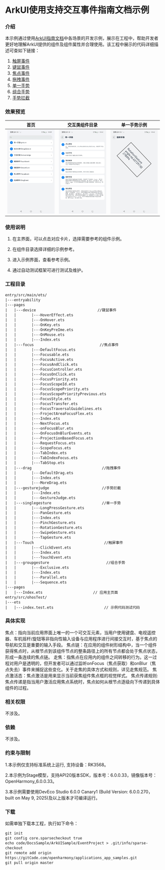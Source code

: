 # ArkUI使用支持交互事件指南文档示例

### 介绍

本示例通过使用[ArkUI指南文档](https://gitCode.com/openharmony/docs/tree/master/zh-cn/application-dev/ui)中各场景的开发示例，展示在工程中，帮助开发者更好地理解ArkUI提供的组件及组件属性并合理使用。该工程中展示的代码详细描述可查如下链接：

1. [触屏事件](https://gitCode.com/openharmony/docs/blob/OpenHarmony-5.0.1-Release/zh-cn/application-dev/ui/arkts-common-events-touch-screen-event.md)
2. [键鼠事件](https://gitCode.com/openharmony/docs/blob/OpenHarmony-5.0.1-Release/zh-cn/application-dev/ui/arkts-common-events-device-input-event.md)
3. [焦点事件](https://gitCode.com/openharmony/docs/blob/OpenHarmony-5.0.1-Release/zh-cn/application-dev/ui/arkts-common-events-focus-event.md)
4. [拖拽事件](https://gitCode.com/openharmony/docs/blob/OpenHarmony-5.0.1-Release/zh-cn/application-dev/ui/arkts-common-events-drag-event.md)
5. [单一手势](https://gitCode.com/openharmony/docs/blob/OpenHarmony-5.0.1-Release/zh-cn/application-dev/ui/arkts-gesture-events-single-gesture.md)
6. [组合手势](https://gitCode.com/openharmony/docs/blob/OpenHarmony-5.0.1-Release/zh-cn/application-dev/ui/arkts-gesture-events-combined-gestures.md)
7. [手势拦截](https://gitCode.com/openharmony/docs/blob/OpenHarmony-5.0.1-Release/zh-cn/application-dev/ui/arkts-gesture-events-gesture-judge.md)
### 效果预览

| 首页                                 | 交互类组件目录                            | 单一手势示例                             |
|------------------------------------|------------------------------------|------------------------------------|
| ![](screenshots/device/image1.png) | ![](screenshots/device/image2.png) | ![](screenshots/device/image3.png) |

### 使用说明

1. 在主界面，可以点击对应卡片，选择需要参考的组件示例。

2. 在组件目录选择详细的示例参考。

3. 进入示例界面，查看参考示例。

4. 通过自动测试框架可进行测试及维护。

### 工程目录
```
entry/src/main/ets/
|---entryability
|---pages
|   |---device                            //键鼠事件     
|   |       |---HoverEffect.ets
|   |       |---OnHover.ets
|   |       |---OnKey.ets
|   |       |---OnKeyPreIme.ets
|   |       |---OnMouse.ets
|   |       |---Index.ets
|   |---focus                              //焦点事件
|   |       |---DefaultFocus.ets
|   |       |---Focusable.ets
|   |       |---FocusActive.ets
|   |       |---FocusAndClick.ets
|   |       |---FocusController.ets
|   |       |---FocusOnClick.ets
|   |       |---FocusPriority.ets
|   |       |---FocusScopeId.ets
|   |       |---FocusScopePriority.ets
|   |       |---FocusScopePriorityPrevious.ets
|   |       |---FocusStyle.ets
|   |       |---FocusTransfer.ets
|   |       |---FocusTraversalGuidelines.ets
|   |       |---FrojectAreaFocusFlex.ets
|   |       |---Index.ets
|   |       |---NextFocus.ets
|   |       |---onFocusBlur.ets
|   |       |---OnFocusOnBlurEvents.ets
|   |       |---ProjectionBasedFocus.ets
|   |       |---RequestFocus.ets
|   |       |---ScopeFocus.ets
|   |       |---TabIndex.ets
|   |       |---TabIndexFocus.ets
|   |       |---TabStop.ets
|   |---drag                                //拖拽事件
|   |       |---DefaultDrag.ets
|   |       |---Index.ets
|   |       |---MoreDrag.ets
|   |---gesturejudge                        //手势拦截
|   |       |---Index.ets  
|   |       |---GestureJudge.ets
|   |---singlegesture                       //单一手势
|   |       |---LongPressGesture.ets
|   |       |---PanGesture.ets
|   |       |---Index.ets
|   |       |---PinchGesture.ets
|   |       |---RotationGesture.ets
|   |       |---SwipeGesture.ets
|   |       |---TapGesture.ets
|   |---Touch                                //触屏事件
|   |       |---ClickEvent.ets
|   |       |---Index.ets
|   |       |---TouchEvent.ets    
|   |---groupgesture                          //组合手势
|   |       |---Exclusive.ets
|   |       |---Index.ets
|   |       |---Parallel.ets
|   |       |---Sequence.ets                    
|---pages
|   |---Index.ets                       // 应用主页面
entry/src/ohosTest/
|---ets
|   |---index.test.ets                       // 示例代码测试代码
```

### 具体实现
焦点：指向当前应用界面上唯一的一个可交互元素，当用户使用键盘、电视遥控器、车机摇杆/旋钮等非指向性输入设备与应用程序进行间接交互时，基于焦点的导航和交互是重要的输入手段。
焦点链：在应用的组件树形结构中，当一个组件获得焦点时，从根节点到该组件节点的整条路径上的所有节点都会处于焦点状态，形成一条连续的焦点链。
走焦：指焦点在应用内的组件之间转移的行为。这一过程对用户是透明的，但开发者可以通过监听onFocus（焦点获取）和onBlur（焦点失去）事件来捕捉这些变化。关于走焦的具体方式和规则，详见走焦规范。
焦点激活态：焦点激活是用来显示当前获焦组件焦点框的视觉样式。
焦点传递规则:焦点传递是指当用户激活应用焦点系统时，焦点如何从根节点逐级向下传递到具体组件的过程。
### 相关权限

不涉及。

### 依赖

不涉及。

### 约束与限制

1.本示例仅支持标准系统上运行, 支持设备：RK3568。

2.本示例为Stage模型，支持API20版本SDK，版本号：6.0.0.33，镜像版本号：OpenHarmony_6.0.0.33。

3.本示例需要使用DevEco Studio 6.0.0 Canary1 (Build Version: 6.0.0.270， built on May 9, 2025)及以上版本才可编译运行。

### 下载

如需单独下载本工程，执行如下命令：

````
git init
git config core.sparsecheckout true
echo code/DocsSample/ArkUISample/EventProject > .git/info/sparse-checkout
git remote add origin https://gitCode.com/openharmony/applications_app_samples.git
git pull origin master
````